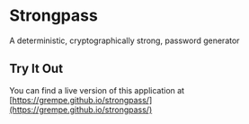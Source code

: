 # Strongpass

A deterministic, cryptographically strong, password generator

## Try It Out

You can find a live version of this application at [https://grempe.github.io/strongpass/](https://grempe.github.io/strongpass/)

